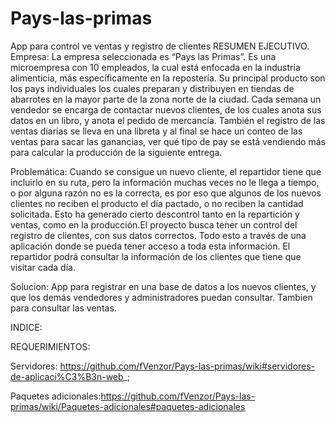 # Pays-las-primas
App para control ve ventas y registro de clientes
RESUMEN EJECUTIVO.
Empresa:
La empresa seleccionada es “Pays las Primas”. Es una microempresa con 10 empleados, la cual está enfocada en la industria alimenticia, más específicamente en la repostería. Su principal producto son los pays individuales los cuales preparan y distribuyen en tiendas de abarrotes en la mayor parte de la zona norte de la ciudad. Cada semana un vendedor se encarga de contactar nuevos clientes, de los cuales anota sus datos en un libro, y anota el pedido de mercancía. También el registro de las ventas diarias se lleva en una libreta y al final se hace un conteo de las ventas para sacar las ganancias, ver qué tipo de pay se está vendiendo más para calcular la producción de la siguiente entrega.

Problemática:
Cuando se consigue un nuevo cliente, el repartidor tiene que incluirlo en su ruta, pero la información muchas veces no le llega a tiempo, o por alguna razón no es la correcta, es por eso que algunos de los nuevos clientes no reciben el producto el día pactado, o no reciben la cantidad solicitada. Esto ha generado cierto descontrol tanto en la repartición y ventas, como en la producción.El proyecto busca tener un control del registro de clientes, con sus datos correctos. Todo esto a través de una aplicación donde se pueda tener acceso a toda esta información. El repartidor podrá consultar la información de los clientes que tiene que visitar cada día.

Solucion:
App para registrar en una base de datos a los nuevos clientes, y que los demás vendedores y administradores puedan consultar. Tambien para consultar las ventas.

INDICE:

REQUERIMIENTOS:

Servidores: https://github.com/fVenzor/Pays-las-primas/wiki#servidores-de-aplicaci%C3%B3n-web_;

Paquetes adicionales:https://github.com/fVenzor/Pays-las-primas/wiki/Paquetes-adicionales#paquetes-adicionales


